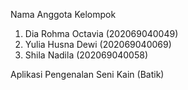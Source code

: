 Nama Anggota Kelompok
1. Dia Rohma Octavia (202069040049)
2. Yulia Husna Dewi (202069040069)
3. Shila Nadila (202069040058)

Aplikasi Pengenalan Seni Kain (Batik)
